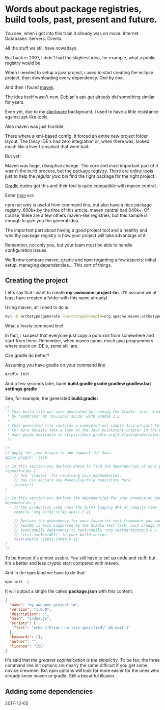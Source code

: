 # Words about package registries, build tools, past, present and future.

You see, when i got into this train it already was on move. Internet. Databases. Servers. Clients.

All the stuff we still have nowadays.

But back in 2007, i didn't had the slightest idea, for example, what a public registry would be. 

When i needed to setup a java project, i used to start creating the eclipse project, then downloading every dependency. One by one.

And then i found [maven](https://en.wikipedia.org/wiki/Apache_Maven).

The idea itself wasn't new. [Debian's apt-get](https://en.wikipedia.org/wiki/APT_(Debian)) already did something similar for years.

Even yet, due to my [slackware](http://www.slackware.com/) background, i used to have a little resistance against apt-like tools.

Also maven was just horrible. 

There where a xml-based config. It forced an entire new project folder layout. The fancy IDE's had zero integration or, when there was, looked much like a liver transplant that went bad.

But yet! 

Maven was huge, disruptive change. The core and most important part of it wasn't the build process, but the [package registry](http://central.maven.org/maven2/). There are [online tools](https://mvnrepository.com/) just to help the _regular java boi_ find the right package for the right project.

[Gradle](https://gradle.org/) dudes got this and their tool is quite compatible with maven central. 

Enter [npm](http://npmjs.com/) era.

npm not only is useful from command line, but also have a nice package registry.  600k+ by the time of this article. maven central had 640k+. Of course, there are a few others maven-like registries, but this sample is enough to give you the general idea.

The important part about having a good project tool and a healthy and wealthy package registry is how your project will take advantage of it.

Remember, not only you, but your team must be able to handle configuration issues.

We'll now compare maven, gradle and npm regarding a few aspects: initial setup, managing dependencies... This sort of things.

## Creating the project

Let's say that i want to create **my-awesome-project-tm**. (I'll assume we at least have created a folder with this name already)

Using maven, all i need to do is:

```bash
mvn -B archetype:generate -DarchetypeGroupId=org.apache.maven.archetypes -DgroupId=br.com.sombriks -DartifactId=my-awesome-project-tm
```

What a lovely command line!

In fact, i suspect that everyone just copy a pom.xml from somewhere and start from there. Remember, when maven came, much java programmers where stuck on IDE's, some still are.

Can gradle do better?

Assuming you have gradle on your command line:

```bash
gradle init
```

And a few seconds later, bam! **build.gradle  gradle  gradlew  gradlew.bat  settings.gradle**

See, for example, the generated **build.gradle:**

```groovy
/*
 * This build file was auto generated by running the Gradle 'init' task
 * by 'sombriks' at '05/12/17 16:36' with Gradle 3.2
 *
 * This generated file contains a commented-out sample Java project to get you started.
 * For more details take a look at the Java Quickstart chapter in the Gradle
 * user guide available at https://docs.gradle.org/3.2/userguide/tutorial_java_projects.html
 */

/*
// Apply the java plugin to add support for Java
apply plugin: 'java'

// In this section you declare where to find the dependencies of your project
repositories {
    // Use 'jcenter' for resolving your dependencies.
    // You can declare any Maven/Ivy/file repository here.
    jcenter()
}

// In this section you declare the dependencies for your production and test code
dependencies {
    // The production code uses the SLF4J logging API at compile time
    compile 'org.slf4j:slf4j-api:1.7.21'

    // Declare the dependency for your favourite test framework you want to use in your tests.
    // TestNG is also supported by the Gradle Test task. Just change the
    // testCompile dependency to testCompile 'org.testng:testng:6.8.1' and add
    // 'test.useTestNG()' to your build script.
    testCompile 'junit:junit:4.12'
}
*/
```

To be honest it's almost usable. You still have to set up code and stuff. but it's a better and less cryptic start compared with maven.

And in the npm land we have to do that:

```bash
npm init -y
```

It will output a single file called **package.json** with this content:

```json
{
  "name": "my-awesome-project-tm",
  "version": "1.0.0",
  "description": "",
  "main": "index.js",
  "scripts": {
    "test": "echo \"Error: no test specified\" && exit 1"
  },
  "keywords": [],
  "author": "",
  "license": "ISC"
}
```

It's said that *the greatest sophistication is the simplicity*. 
To be fair, the three command line init options are nearly the same difficult if you get some novice crewmen. 
But npm options will look far more easier for the ones who already know maven or gradle.
Still a beautiful illusion.

## Adding some dependencies

2017-12-05